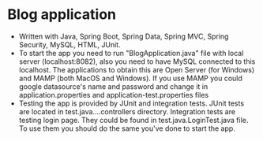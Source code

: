 # Blog application

- Written with Java, Spring Boot, Spring Data, Spring MVC, Spring Security, MySQL, HTML, JUnit.
- To start the app you need to run "BlogApplication.java" file with local server (localhost:8082), also you need to have MySQL connected to this localhost. The applications to obtain this are Open Server (for Windows) and MAMP (both MacOS and Windows). If you use MAMP you could google datasource's name and password and change it in application.properties and application-test.properties files
- Testing the app is provided by JUnit and integration tests. JUnit tests are located in test.java....controllers directory. Integration tests are testing login page. They could be found in test.java.LoginTest.java file. To use them you should do the same you've done to start the app.
    